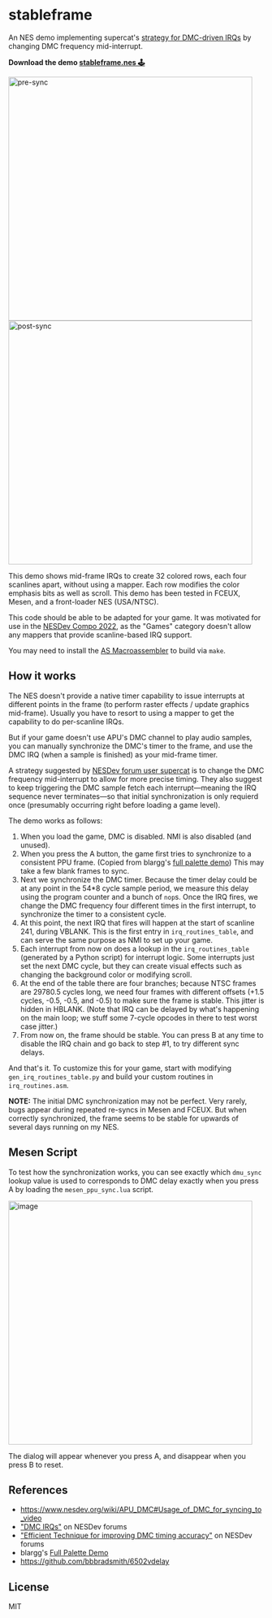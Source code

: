 # stableframe

An NES demo implementing supercat's [strategy for DMC-driven
IRQs](https://forums.nesdev.org/viewtopic.php?t=18854) by changing DMC frequency mid-interrupt.

**Download the demo [stableframe.nes 🕹](https://github.com/tcr/8bit-demos/blob/main/nes/stableframe/stableframe.nes?raw=true)**

<img width="480" alt="pre-sync"
src="https://user-images.githubusercontent.com/80639/176984613-bda3f15e-59ad-4c93-b988-0e26f7c8d458.png"> <img width="480" alt="post-sync" src="https://user-images.githubusercontent.com/80639/176984600-5b8c6e82-03a9-4b36-a878-b5b778cd297e.png">

This demo shows mid-frame IRQs to create 32 colored rows, each four scanlines apart, without using a
mapper. Each row modifies the color emphasis bits as well as scroll. This demo has been tested in
FCEUX, Mesen, and a front-loader NES (USA/NTSC).

This code should be able to be adapted for your game. It was motivated for use in the
[NESDev Compo 2022](https://itch.io/jam/nesdev-2022), as the "Games" category doesn't allow any
mappers that provide scanline-based IRQ support.

You may need to install the [AS Macroassembler](http://john.ccac.rwth-aachen.de:8000/as/) to build
via `make`.


## How it works

The NES doesn't provide a native timer capability to issue interrupts at different points in the
frame (to perform raster effects / update graphics mid-frame).
Usually you have to resort to using a mapper to get the capability to do per-scanline IRQs.

But if your game doesn't use APU's DMC channel to play audio samples, you can manually synchronize
the DMC's timer to the frame, and use the DMC IRQ (when a sample is finished) as your mid-frame
timer.

A strategy suggested by [NESDev forum user supercat](https://forums.nesdev.org/viewtopic.php?t=18854) 
is to change the DMC frequency mid-interrupt to allow for more precise timing. They also suggest to
keep triggering the DMC sample fetch each interrupt—meaning the IRQ sequence never terminates—so
that initial synchronization is only requierd once (presumably occurring right before loading a game
level).

The demo works as follows:

1. When you load the game, DMC is disabled. NMI is also disabled (and unused).
2. When you press the A button, the game first tries to synchronize to a consistent PPU frame. (Copied from
   blargg's [full palette demo](https://www.nesdev.org/wiki/Full_palette_demo)) This may take a few
   blank frames to sync.
3. Next we synchronize the DMC timer. Because the timer delay could be at any point in the 54*8
   cycle sample period, we measure this delay using the program counter and a bunch of `nop`s. Once
   the IRQ fires, we change the DMC frequency four different times in the first interrupt, to
   synchronize the timer to a consistent cycle.
4. At this point, the next IRQ that fires will happen at the start of scanline 241, during VBLANK.
   This is the first entry in `irq_routines_table`, and can serve the same purpose as NMI to set up
   your game.
5. Each interrupt from now on does a lookup in the `irq_routines_table` (generated by a Python
   script) for interrupt logic. Some interrupts just set the next DMC cycle, but they can create
   visual effects such as changing the background color or modifying scroll.
6. At the end of the table there are four branches; because NTSC frames are 29780.5 cycles long, we
   need four frames with different offsets (+1.5 cycles, -0.5, -0.5, and -0.5) to make sure the
   frame is stable. This jitter is hidden in HBLANK. (Note that IRQ can be delayed by what's
   happening on the main loop; we stuff some 7-cycle opcodes in there to test worst case jitter.)
7. From now on, the frame should be stable. You can press B at any time to disable the IRQ chain
   and go back to step #1, to try different sync delays.

And that's it. To customize this for your game, start with modifying `gen_irq_routines_table.py` and
build your custom routines in `irq_routines.asm`.

**NOTE:** The initial DMC synchronization may not be perfect. Very rarely, bugs appear during
repeated re-syncs in Mesen and FCEUX. But when correctly synchronized, the frame seems to be stable
for upwards of several days running on my NES.


## Mesen Script

To test how the synchronization works, you can see exactly which `dmu_sync` lookup value is used to
corresponds to DMC delay exactly when you press A by loading the `mesen_ppu_sync.lua` script.

<img width="480" alt="image"
src="https://user-images.githubusercontent.com/80639/176988384-8740181c-5242-4418-917e-632219235670.png">

The dialog will appear whenever you press A, and disappear when you press B to reset.


## References

* https://www.nesdev.org/wiki/APU_DMC#Usage_of_DMC_for_syncing_to_video
* ["DMC IRQs"](https://forums.nesdev.org/viewtopic.php?t=6521) on NESDev forums
* ["Efficient Technique for improving DMC timing
  accuracy"](https://forums.nesdev.org/viewtopic.php?t=18854) on NESDev forums
* blargg's [Full Palette Demo](https://www.nesdev.org/wiki/Full_palette_demo)
* https://github.com/bbbradsmith/6502vdelay


## License

MIT
